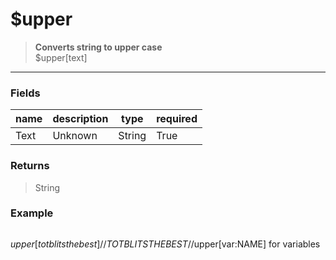 # **$upper**
> **Converts string to upper case** <br/>
> $upper[text]
- - -

### Fields
| name | description | type | required |
|------|-------------|------|----------|
| Text | Unknown | String | True |

### Returns
> String

### Example
> ```php
$upper[totbl its the best] // TOTBL ITS THE BEST
//$upper[var:NAME] for variables
```